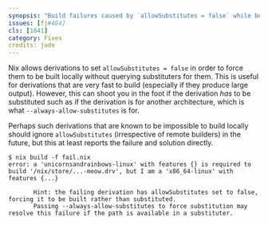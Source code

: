 ```yaml
---
synopsis: "Build failures caused by `allowSubstitutes = false` while being the wrong system now produce a decent error"
issues: [fj#484]
cls: [1841]
category: Fixes
credits: jade
---
```


Nix allows derivations to set `allowSubstitutes = false` in order to force them to be built locally without querying substituters for them.
This is useful for derivations that are very fast to build (especially if they produce large output).
However, this can shoot you in the foot if the derivation *has* to be substituted such as if the derivation is for another architecture, which is what `--always-allow-substitutes` is for.

Perhaps such derivations that are known to be impossible to build locally should ignore `allowSubstitutes` (irrespective of remote builders) in the future, but this at least reports the failure and solution directly.

```
$ nix build -f fail.nix
error: a 'unicornsandrainbows-linux' with features {} is required to build '/nix/store/...-meow.drv', but I am a 'x86_64-linux' with features {...}

       Hint: the failing derivation has allowSubstitutes set to false, forcing it to be built rather than substituted.
       Passing --always-allow-substitutes to force substitution may resolve this failure if the path is available in a substituter.
```
